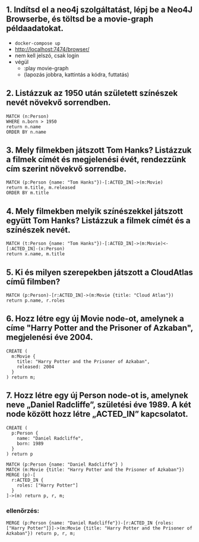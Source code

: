 ## 1. Indítsd el a neo4j szolgáltatást, lépj be a Neo4J Browserbe, és töltsd be a movie-graph példaadatokat.
- `docker-compose up`
- [http://localhost:7474/browser/](http://localhost:7474/browser/)
- nem kell jelszó, csak login
- végül
  - :play movie-graph
  - (lapozás jobbra, kattintás a kódra, futtatás)

## 2. Listázzuk az 1950 után született színészek nevét növekvő sorrendben.
```
MATCH (n:Person)
WHERE n.born > 1950
return n.name
ORDER BY n.name
```

## 3. Mely filmekben játszott Tom Hanks? Listázzuk a filmek címét és megjelenési évét, rendezzünk cím szerint növekvő sorrendbe.
```
MATCH (p:Person {name: "Tom Hanks"})-[:ACTED_IN]->(m:Movie) 
return m.title, m.released
ORDER BY m.title
```

## 4. Mely filmekben melyik színészekkel játszott együtt Tom Hanks? Listázzuk a filmek címét és a színészek nevét.
```
MATCH (t:Person {name: "Tom Hanks"})-[:ACTED_IN]->(m:Movie)<-[:ACTED_IN]-(x:Person) 
return x.name, m.title
```
 
## 5. Ki és milyen szerepekben játszott a CloudAtlas című filmben?
```
MATCH (p:Person)-[r:ACTED_IN]->(m:Movie {title: "Cloud Atlas"})
return p.name, r.roles
``` 

## 6. Hozz létre egy új Movie node-ot, amelynek a címe "Harry Potter and the Prisoner of Azkaban", megjelenési éve 2004.
```
CREATE (
  m:Movie {
    title: "Harry Potter and the Prisoner of Azkaban",
    released: 2004
  }
) return m;
```
 
## 7. Hozz létre egy új Person node-ot is, amelynek neve „Daniel Radcliffe”, születési éve 1989. A két node között hozz létre „ACTED_IN” kapcsolatot.
```
CREATE (
  p:Person {
    name: "Daniel Radcliffe",
    born: 1989
  }
) return p
```

```
MATCH (p:Person {name: "Daniel Radcliffe"} )
MATCH (m:Movie {title: "Harry Potter and the Prisoner of Azkaban"})
MERGE (p)-[
  r:ACTED_IN {
    roles: ["Harry Potter"]
  }
]->(m) return p, r, m;
```

### ellenőrzés:
```
MERGE (p:Person {name: "Daniel Radcliffe"})-[r:ACTED_IN {roles: ["Harry Potter"]}]->(m:Movie {title: "Harry Potter and the Prisoner of Azkaban"}) return p, r, m;
```
